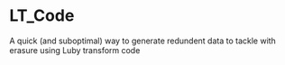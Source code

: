# LT_Code
A quick (and suboptimal) way to generate redundent data to tackle with erasure using Luby transform code
